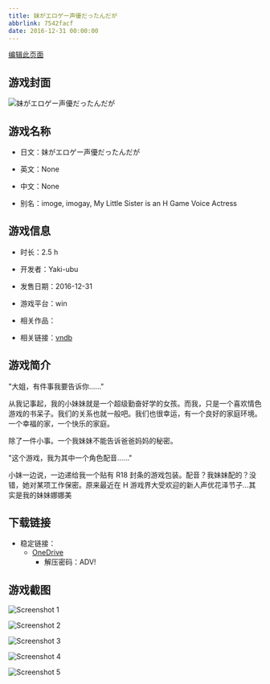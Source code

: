 ```yaml
---
title: 妹がエロゲー声優だったんだが
abbrlink: 7542facf
date: 2016-12-31 00:00:00
---
```

[编辑此页面](https://github.com/ACG-3/ADV3-source/blob/main/source/_posts/games/%E5%A6%B9%E3%81%8C%E3%82%A8%E3%83%AD%E3%82%B2%E3%83%BC%E5%A3%B0%E5%84%AA%E3%81%A0%E3%81%A3%E3%81%9F%E3%82%93%E3%81%A0%E3%81%8C.md)

## 游戏封面

![妹がエロゲー声優だったんだが](https://pan.timero.xyz/d/onedrive/img_lib_001/%E5%A6%B9%E3%81%8C%E3%82%A8%E3%83%AD%E3%82%B2%E3%83%BC%E5%A3%B0%E5%84%AA%E3%81%A0%E3%81%A3%E3%81%9F%E3%82%93%E3%81%A0%E3%81%8C_cover.avif)


## 游戏名称

- 日文：妹がエロゲー声優だったんだが
- 英文：None
- 中文：None

- 别名：imoge, imogay, My Little Sister is an H Game Voice Actress


## 游戏信息

- 时长：2.5 h
- 开发者：Yaki-ubu
- 发售日期：2016-12-31
- 游戏平台：win
- 相关作品：

- 相关链接：[vndb](https://vndb.org/v20222)


## 游戏简介

"大姐，有件事我要告诉你......"

从我记事起，我的小妹妹就是一个超级勤奋好学的女孩。而我，只是一个喜欢情色游戏的书呆子。我们的关系也就一般吧。我们也很幸运，有一个良好的家庭环境。一个幸福的家，一个快乐的家庭。

除了一件小事。一个我妹妹不能告诉爸爸妈妈的秘密。

"这个游戏，我为其中一个角色配音......"

小妹一边说，一边递给我一个贴有 R18 封条的游戏包装。配音？我妹妹配的？没错，她对某项工作保密。原来最近在 H 游戏界大受欢迎的新人声优花泽节子...其实是我的妹妹娜娜美




## 下载链接

- 稳定链接：
    - [OneDrive](https://pan.timero.xyz/onedrive/adv_lib_001/%E5%A6%B9%E3%81%8C%E3%82%A8%E3%83%AD%E3%82%B2%E3%83%BC%E5%A3%B0%E5%84%AA%E3%81%A0%E3%81%A3%E3%81%9F%E3%82%93%E3%81%A0%E3%81%8C)
        - 解压密码：ADV!



## 游戏截图


![Screenshot 1](https://pan.timero.xyz/d/onedrive/img_lib_001/%E5%A6%B9%E3%81%8C%E3%82%A8%E3%83%AD%E3%82%B2%E3%83%BC%E5%A3%B0%E5%84%AA%E3%81%A0%E3%81%A3%E3%81%9F%E3%82%93%E3%81%A0%E3%81%8C_Screenshot_1.avif)

![Screenshot 2](https://pan.timero.xyz/d/onedrive/img_lib_001/%E5%A6%B9%E3%81%8C%E3%82%A8%E3%83%AD%E3%82%B2%E3%83%BC%E5%A3%B0%E5%84%AA%E3%81%A0%E3%81%A3%E3%81%9F%E3%82%93%E3%81%A0%E3%81%8C_Screenshot_2.avif)

![Screenshot 3](https://pan.timero.xyz/d/onedrive/img_lib_001/%E5%A6%B9%E3%81%8C%E3%82%A8%E3%83%AD%E3%82%B2%E3%83%BC%E5%A3%B0%E5%84%AA%E3%81%A0%E3%81%A3%E3%81%9F%E3%82%93%E3%81%A0%E3%81%8C_Screenshot_3.avif)

![Screenshot 4](https://pan.timero.xyz/d/onedrive/img_lib_001/%E5%A6%B9%E3%81%8C%E3%82%A8%E3%83%AD%E3%82%B2%E3%83%BC%E5%A3%B0%E5%84%AA%E3%81%A0%E3%81%A3%E3%81%9F%E3%82%93%E3%81%A0%E3%81%8C_Screenshot_4.avif)

![Screenshot 5](https://pan.timero.xyz/d/onedrive/img_lib_001/%E5%A6%B9%E3%81%8C%E3%82%A8%E3%83%AD%E3%82%B2%E3%83%BC%E5%A3%B0%E5%84%AA%E3%81%A0%E3%81%A3%E3%81%9F%E3%82%93%E3%81%A0%E3%81%8C_Screenshot_5.avif)

